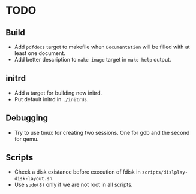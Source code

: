 # TODO

## Build

  * Add `pdfdocs` target to makefile when `Documentation` will be filled with at
least one document.
  * Add better description to `make image` target in `make help` output.

## initrd

  * Add a target for building new initrd.
  * Put default initrd in `./initrds`.

## Debugging

  * Try to use tmux for creating two sessions. One for gdb and the second
for qemu.

## Scripts

  * Check a disk existance before execution of fdisk in
`scripts/dislplay-disk-layout.sh`.
  * Use `sudo(8)` only if we are not root in all scripts.